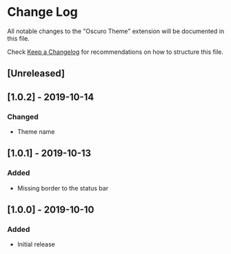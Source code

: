 # Change Log
All notable changes to the "Oscuro Theme" extension will be documented in this file.

Check [Keep a Changelog](http://keepachangelog.com/) for recommendations on how to structure this file.

## [Unreleased]

## [1.0.2] - 2019-10-14
### Changed
- Theme name

## [1.0.1] - 2019-10-13
### Added
- Missing border to the status bar

## [1.0.0] - 2019-10-10
### Added
- Initial release